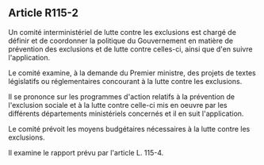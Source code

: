 ## Article R115-2

Un comité interministériel de lutte contre les exclusions est chargé de définir et de coordonner la politique
du Gouvernement en matière de prévention des exclusions et de lutte contre celles-ci, ainsi que d'en suivre
l'application.

Le comité examine, à la demande du Premier ministre, des projets de textes législatifs ou réglementaires
concourant à la lutte contre les exclusions.

Il se prononce sur les programmes d'action relatifs à la prévention de l'exclusion sociale et à la lutte contre
celle-ci mis en oeuvre par les différents départements ministériels concernés et il en suit l'application.

Le comité prévoit les moyens budgétaires nécessaires à la lutte contre les exclusions.


Il examine le rapport prévu par l'article L. 115-4.

